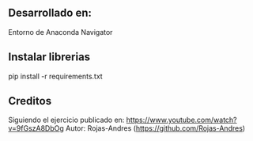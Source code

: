 ## Desarrollado en:

Entorno de Anaconda Navigator

## Instalar librerias

pip install -r requirements.txt

## Creditos
Siguiendo el ejercicio publicado en: https://www.youtube.com/watch?v=9fGszA8DbOg
Autor: Rojas-Andres (https://github.com/Rojas-Andres)
